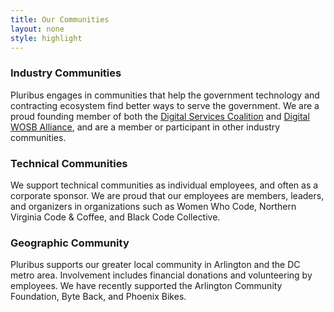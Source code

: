 ```yaml
---
title: Our Communities
layout: none
style: highlight
---
```


### Industry Communities

Pluribus engages in communities that help the government technology and contracting ecosystem find better ways to serve the government. We are a proud founding member of both the [Digital Services Coalition](https://digitalservicescoalition.org/) and [Digital WOSB Alliance](https://www.digitalwosballiance.org/), and are a member or participant in other industry communities.

### Technical Communities

We support technical communities as individual employees, and often as a corporate sponsor. We are proud that our employees are members, leaders, and organizers in organizations such as Women Who Code, Northern Virginia Code & Coffee, and Black Code Collective.

### Geographic Community

Pluribus supports our greater local community in Arlington and the DC metro area. Involvement includes financial donations and volunteering by employees. We have recently supported the Arlington Community Foundation, Byte Back, and Phoenix Bikes.
